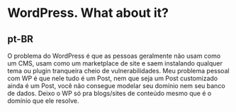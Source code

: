 # WordPress. What about it?

## pt-BR
O problema do WordPress é que as pessoas geralmente não usam como um CMS, usam como um marketplace de site e saem instalando qualquer tema ou plugin tranqueira cheio de vulnerabilidades. Meu problema pessoal com WP é que nele tudo é um Post, nem que seja um Post customizado ainda é um Post, você não consegue modelar seu domínio nem seu banco de dados. Deixo o WP só pra blogs/sites de conteúdo mesmo que é o domínio que ele resolve.
